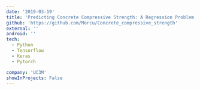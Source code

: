 ```yaml
---
date: '2019-03-19'
title: 'Predicting Concrete Compressive Strength: A Regression Problem Using ANN'
github: 'https://github.com/Morcu/Concrete_compressive_strength'
external: ''
android: ''
tech:
  - Python
  - Tensorflow
  - Keras
  - Pytorch

company: 'UC3M'
showInProjects: False
---
```

